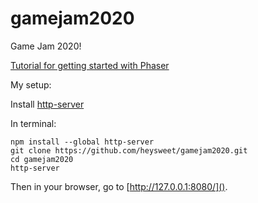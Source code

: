 # gamejam2020
Game Jam 2020!

[Tutorial for getting started with Phaser](http://phaser.io/tutorials/getting-started-phaser3/index)

My setup:

Install [http-server](https://www.npmjs.com/package/http-server)

In terminal:

```
npm install --global http-server
git clone https://github.com/heysweet/gamejam2020.git
cd gamejam2020
http-server
```

Then in your browser, go to [http://127.0.0.1:8080/]().
